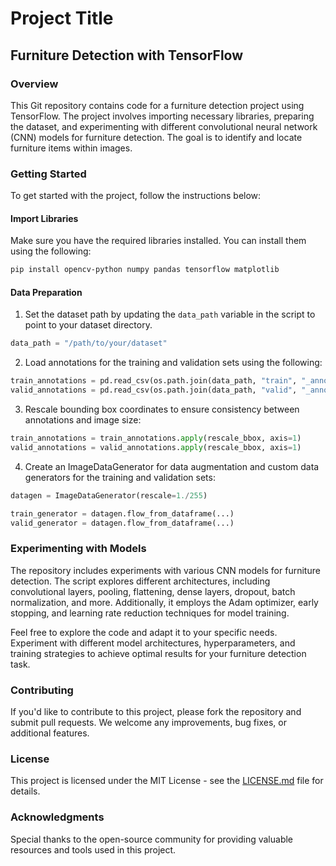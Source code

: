 # Project Title

## Furniture Detection with TensorFlow

### Overview

This Git repository contains code for a furniture detection project using TensorFlow. The project involves importing necessary libraries, preparing the dataset, and experimenting with different convolutional neural network (CNN) models for furniture detection. The goal is to identify and locate furniture items within images.

### Getting Started

To get started with the project, follow the instructions below:

#### Import Libraries

Make sure you have the required libraries installed. You can install them using the following:

```bash
pip install opencv-python numpy pandas tensorflow matplotlib
```

#### Data Preparation

1. Set the dataset path by updating the `data_path` variable in the script to point to your dataset directory.

```python
data_path = "/path/to/your/dataset"
```

2. Load annotations for the training and validation sets using the following:

```python
train_annotations = pd.read_csv(os.path.join(data_path, "train", "_annotations.csv"))
valid_annotations = pd.read_csv(os.path.join(data_path, "valid", "_annotations.csv"))
```

3. Rescale bounding box coordinates to ensure consistency between annotations and image size:

```python
train_annotations = train_annotations.apply(rescale_bbox, axis=1)
valid_annotations = valid_annotations.apply(rescale_bbox, axis=1)
```

4. Create an ImageDataGenerator for data augmentation and custom data generators for the training and validation sets:

```python
datagen = ImageDataGenerator(rescale=1./255)

train_generator = datagen.flow_from_dataframe(...)
valid_generator = datagen.flow_from_dataframe(...)
```

### Experimenting with Models

The repository includes experiments with various CNN models for furniture detection. The script explores different architectures, including convolutional layers, pooling, flattening, dense layers, dropout, batch normalization, and more. Additionally, it employs the Adam optimizer, early stopping, and learning rate reduction techniques for model training.

Feel free to explore the code and adapt it to your specific needs. Experiment with different model architectures, hyperparameters, and training strategies to achieve optimal results for your furniture detection task.

### Contributing

If you'd like to contribute to this project, please fork the repository and submit pull requests. We welcome any improvements, bug fixes, or additional features.

### License

This project is licensed under the MIT License - see the [LICENSE.md](LICENSE.md) file for details.

### Acknowledgments

Special thanks to the open-source community for providing valuable resources and tools used in this project.

